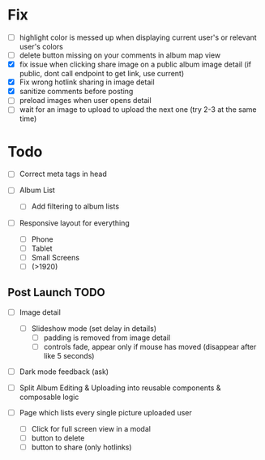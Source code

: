 # Fix

- [ ] highlight color is messed up when displaying current user's or relevant user's colors
- [ ] delete button missing on your comments in album map view
- [x] fix issue when clicking share image on a public album image detail (if public, dont call endpoint to get link, use current)
- [x] Fix wrong hotlink sharing in image detail
- [x] sanitize comments before posting
- [ ] preload images when user opens detail
- [ ] wait for an image to upload to upload the next one (try 2-3 at the same time)

# Todo

- [ ] Correct meta tags in head

- [ ] Album List

  - [ ] Add filtering to album lists

- [ ] Responsive layout for everything
  - [ ] Phone
  - [ ] Tablet
  - [ ] Small Screens
  - [ ] (>1920)

## Post Launch TODO

- [ ] Image detail

  - [ ] Slideshow mode (set delay in details)
    - [ ] padding is removed from image detail
    - [ ] controls fade, appear only if mouse has moved (disappear after like 5 seconds)

- [ ] Dark mode feedback (ask)

- [ ] Split Album Editing & Uploading into reusable components & composable logic

- [ ] Page which lists every single picture uploaded user
  - [ ] Click for full screen view in a modal
  - [ ] button to delete
  - [ ] button to share (only hotlinks)

